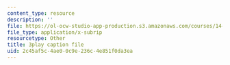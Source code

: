 ```yaml
---
content_type: resource
description: ''
file: https://ol-ocw-studio-app-production.s3.amazonaws.com/courses/14-73-the-challenge-of-world-poverty-spring-2011/2c45af5c4ae00c9e236c4e851f0da3ea_ZaN3W5as42s.srt
file_type: application/x-subrip
resourcetype: Other
title: 3play caption file
uid: 2c45af5c-4ae0-0c9e-236c-4e851f0da3ea
---
```

